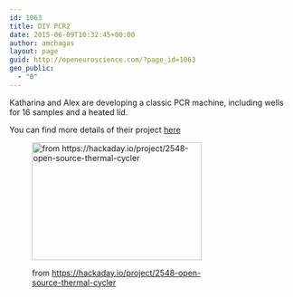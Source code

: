 ```yaml
---
id: 1063
title: DIY PCR2
date: 2015-06-09T10:32:45+00:00
author: amchagas
layout: page
guid: http://openeuroscience.com/?page_id=1063
geo_public:
  - "0"
---
```

Katharina and Alex are developing a classic PCR machine, including wells for 16 samples and a heated lid.

You can find more details of their project [here](https://hackaday.io/project/2548-open-source-thermal-cycler)<figure id="attachment_1064" style="width: 300px" class="wp-caption aligncenter">

[<img class="size-medium wp-image-1064" src="https://i1.wp.com/openeuroscience.com/wp-content/uploads/2015/06/9376471408592234948.png?resize=300%2C208" alt="from https://hackaday.io/project/2548-open-source-thermal-cycler" width="300" height="208" srcset="https://i1.wp.com/openeuroscience.com/wp-content/uploads/2015/06/9376471408592234948.png?w=558 558w, https://i1.wp.com/openeuroscience.com/wp-content/uploads/2015/06/9376471408592234948.png?resize=300%2C208 300w" sizes="(max-width: 300px) 100vw, 300px" data-recalc-dims="1" />](https://i1.wp.com/openeuroscience.com/wp-content/uploads/2015/06/9376471408592234948.png)<figcaption class="wp-caption-text">from https://hackaday.io/project/2548-open-source-thermal-cycler</figcaption></figure>